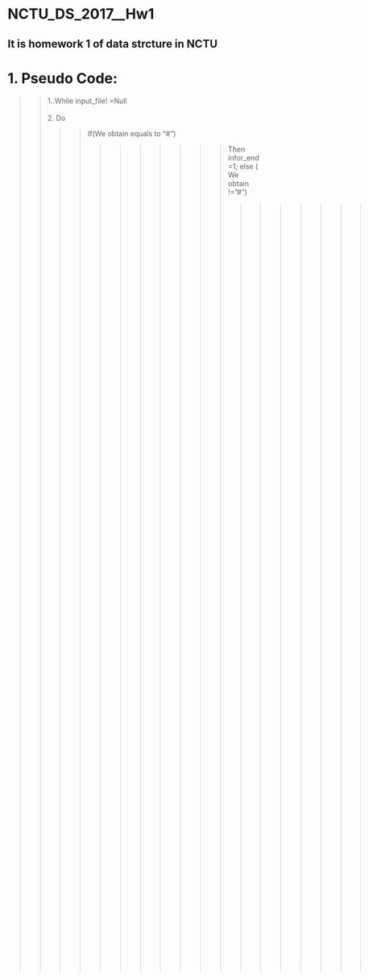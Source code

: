  NCTU_DS_2017__Hw1
=====================
It is  homework 1 of data strcture  in NCTU
----------------
# 1.	Pseudo Code:
>>  1..While  input_file! =Null      <br/>  
>>  2.	Do 	  
>>>>If(We obtain equals to “#”) 
>>>>>>>>>>>Then infor_end=1;
>>>>>>>else ( We obtain !=”#”)  
>>>>>>>>>>>>>>>>>>>>>>if( infor_end equals to 1) 
>>>>>>>>>>>>>>>>>>>>>>>>> then save the row to Data2D;
>>>>>>>>>>>>>>>>>>>>> else save the row to direction;
>>>>>>>>>>>>>>>>>>>>> ENDIF;<br>  
>>>>>ENDIF;<\br>  


